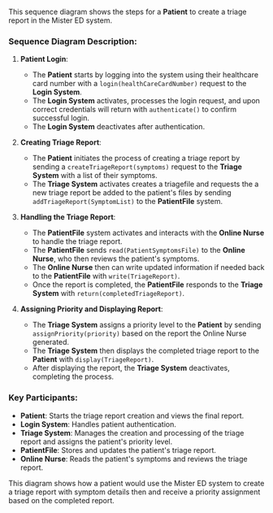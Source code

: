 This sequence diagram shows the steps for a **Patient** to create a triage report in the Mister ED system. 

### Sequence Diagram Description:

1. **Patient Login**:
   - The **Patient** starts by logging into the system using their healthcare card number with a `login(healthCareCardNumber)` request to the **Login System**.
   - The **Login System** activates, processes the login request, and upon correct credentials will return with `authenticate()` to confirm successful login.
   - The **Login System** deactivates after authentication.

2. **Creating Triage Report**:
   - The **Patient** initiates the process of creating a triage report by sending a `createTriageReport(symptoms)` request to the **Triage System** with a list of their symptoms.
   - The **Triage System** activates creates a triagefile and requests the a new triage report be added to the patient's files by sending `addTriageReport(SymptomList)` to the **PatientFile** system.
   
3. **Handling the Triage Report**:
   - The **PatientFile** system activates and interacts with the **Online Nurse** to handle the triage report.
   - The **PatientFile** sends `read(PatientSymptomsFile)` to the **Online Nurse**, who then reviews the patient's symptoms.
   - The **Online Nurse** then can write updated information if needed back to the **PatientFile** with `write(TriageReport)`.
   - Once the report is completed, the **PatientFile** responds to the **Triage System** with `return(completedTriageReport)`.

4. **Assigning Priority and Displaying Report**:
   - The **Triage System** assigns a priority level to the **Patient** by sending `assignPriority(priority)` based on the report the Online Nurse generated.
   - The **Triage System** then displays the completed triage report to the **Patient** with `display(TriageReport)`.
   - After displaying the report, the **Triage System** deactivates, completing the process.

### Key Participants:
- **Patient**: Starts the triage report creation and views the final report.
- **Login System**: Handles patient authentication.
- **Triage System**: Manages the creation and processing of the triage report and assigns the patient's priority level.
- **PatientFile**: Stores and updates the patient's triage report.
- **Online Nurse**: Reads the patient's symptoms and reviews the triage report.

This diagram shows how a patient would use the Mister ED system to create a triage report with symptom details then and receive a priority assignment based on the completed report.
